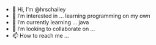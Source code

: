 - 👋 Hi, I’m @hrschailey
- 👀 I’m interested in ... learning programming on my own
- 🌱 I’m currently learning ... java
- 💞️ I’m looking to collaborate on ... 
- 📫 How to reach me ...

<!---
hrschailey/hrschailey is a ✨ special ✨ repository because its `README.md` (this file) appears on your GitHub profile.
You can click the Preview link to take a look at your changes.
--->
